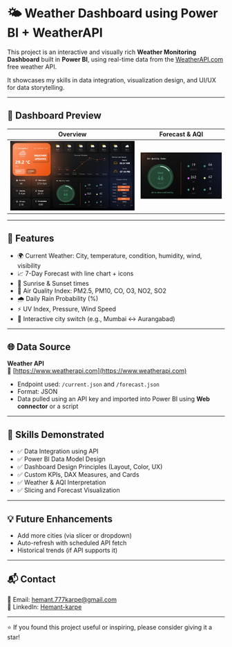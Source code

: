 # 🌤️ Weather Dashboard using Power BI + WeatherAPI

This project is an interactive and visually rich **Weather Monitoring Dashboard** built in **Power BI**, using real-time data from the [WeatherAPI.com](https://www.weatherapi.com/) free weather API.

It showcases my skills in data integration, visualization design, and UI/UX for data storytelling.

---

## 📸 Dashboard Preview

| Overview | Forecast & AQI |
|----------|----------------|
| ![Main View](./images/Weather_Dashboard.png) | ![Details](./images/AQI.png) |

---

## 🔧 Features

- 🌍 Current Weather: City, temperature, condition, humidity, wind, visibility
- 📈 7-Day Forecast with line chart + icons
- 🌅 Sunrise & Sunset times
- 💨 Air Quality Index: PM2.5, PM10, CO, O3, NO2, SO2
- 🌧️ Daily Rain Probability (%)
- ⚡ UV Index, Pressure, Wind Speed
- 📱 Interactive city switch (e.g., Mumbai ↔ Aurangabad)

---

## 🌐 Data Source

**Weather API**  
🔗 [https://www.weatherapi.com](https://www.weatherapi.com)

- Endpoint used: `/current.json` and `/forecast.json`
- Format: JSON
- Data pulled using an API key and imported into Power BI using **Web connector** or a script

---

## 🧠 Skills Demonstrated

- ✅ Data Integration using API
- ✅ Power BI Data Model Design
- ✅ Dashboard Design Principles (Layout, Color, UX)
- ✅ Custom KPIs, DAX Measures, and Cards
- ✅ Weather & AQI Interpretation
- ✅ Slicing and Forecast Visualization

---

## 💡 Future Enhancements

- Add more cities (via slicer or dropdown)
- Auto-refresh with scheduled API fetch
- Historical trends (if API supports it)

---

## 📬 Contact

📧 Email: hemant.777karpe@gmail.com  
🔗 LinkedIn: [Hemant-karpe](https://www.linkedin.com/in/hemant-karpe)

---

⭐ If you found this project useful or inspiring, please consider giving it a star!


